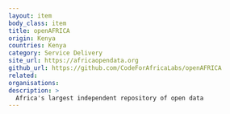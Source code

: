 ```yaml
---
layout: item
body_class: item
title: openAFRICA
origin: Kenya
countries: Kenya
category: Service Delivery
site_url: https://africaopendata.org
github_url: https://github.com/CodeForAfricaLabs/openAFRICA
related: 
organisations: 
description: >
  Africa's largest independent repository of open data
---
```

